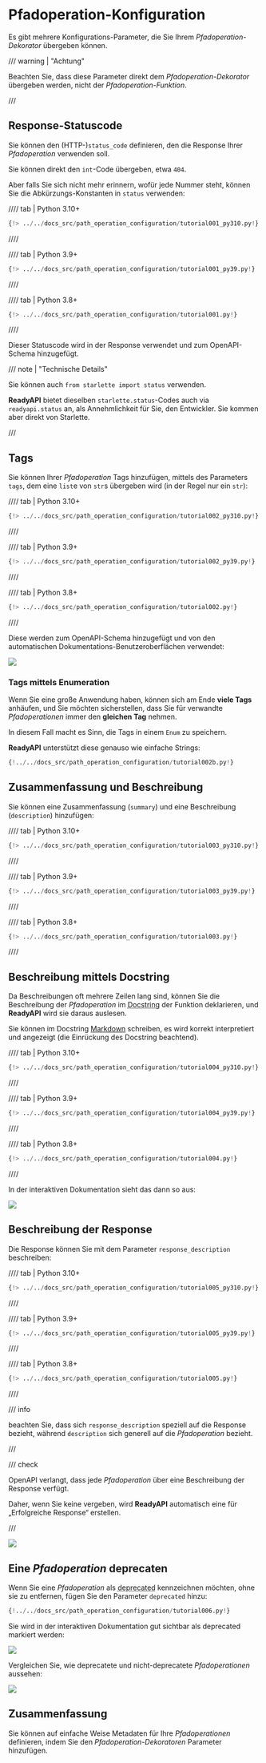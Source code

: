 # Pfadoperation-Konfiguration

Es gibt mehrere Konfigurations-Parameter, die Sie Ihrem _Pfadoperation-Dekorator_ übergeben können.

/// warning | "Achtung"

Beachten Sie, dass diese Parameter direkt dem _Pfadoperation-Dekorator_ übergeben werden, nicht der _Pfadoperation-Funktion_.

///

## Response-Statuscode

Sie können den (HTTP-)`status_code` definieren, den die Response Ihrer _Pfadoperation_ verwenden soll.

Sie können direkt den `int`-Code übergeben, etwa `404`.

Aber falls Sie sich nicht mehr erinnern, wofür jede Nummer steht, können Sie die Abkürzungs-Konstanten in `status` verwenden:

//// tab | Python 3.10+

```Python hl_lines="1  15"
{!> ../../docs_src/path_operation_configuration/tutorial001_py310.py!}
```

////

//// tab | Python 3.9+

```Python hl_lines="3  17"
{!> ../../docs_src/path_operation_configuration/tutorial001_py39.py!}
```

////

//// tab | Python 3.8+

```Python hl_lines="3  17"
{!> ../../docs_src/path_operation_configuration/tutorial001.py!}
```

////

Dieser Statuscode wird in der Response verwendet und zum OpenAPI-Schema hinzugefügt.

/// note | "Technische Details"

Sie können auch `from starlette import status` verwenden.

**ReadyAPI** bietet dieselben `starlette.status`-Codes auch via `readyapi.status` an, als Annehmlichkeit für Sie, den Entwickler. Sie kommen aber direkt von Starlette.

///

## Tags

Sie können Ihrer _Pfadoperation_ Tags hinzufügen, mittels des Parameters `tags`, dem eine `list`e von `str`s übergeben wird (in der Regel nur ein `str`):

//// tab | Python 3.10+

```Python hl_lines="15  20  25"
{!> ../../docs_src/path_operation_configuration/tutorial002_py310.py!}
```

////

//// tab | Python 3.9+

```Python hl_lines="17  22  27"
{!> ../../docs_src/path_operation_configuration/tutorial002_py39.py!}
```

////

//// tab | Python 3.8+

```Python hl_lines="17  22  27"
{!> ../../docs_src/path_operation_configuration/tutorial002.py!}
```

////

Diese werden zum OpenAPI-Schema hinzugefügt und von den automatischen Dokumentations-Benutzeroberflächen verwendet:

<img src="/img/tutorial/path-operation-configuration/image01.png">

### Tags mittels Enumeration

Wenn Sie eine große Anwendung haben, können sich am Ende **viele Tags** anhäufen, und Sie möchten sicherstellen, dass Sie für verwandte _Pfadoperationen_ immer den **gleichen Tag** nehmen.

In diesem Fall macht es Sinn, die Tags in einem `Enum` zu speichern.

**ReadyAPI** unterstützt diese genauso wie einfache Strings:

```Python hl_lines="1  8-10  13  18"
{!../../docs_src/path_operation_configuration/tutorial002b.py!}
```

## Zusammenfassung und Beschreibung

Sie können eine Zusammenfassung (`summary`) und eine Beschreibung (`description`) hinzufügen:

//// tab | Python 3.10+

```Python hl_lines="18-19"
{!> ../../docs_src/path_operation_configuration/tutorial003_py310.py!}
```

////

//// tab | Python 3.9+

```Python hl_lines="20-21"
{!> ../../docs_src/path_operation_configuration/tutorial003_py39.py!}
```

////

//// tab | Python 3.8+

```Python hl_lines="20-21"
{!> ../../docs_src/path_operation_configuration/tutorial003.py!}
```

////

## Beschreibung mittels Docstring

Da Beschreibungen oft mehrere Zeilen lang sind, können Sie die Beschreibung der _Pfadoperation_ im <abbr title="Ein mehrzeiliger String (keiner Variable zugewiesen) als erster Ausdruck in einer Funktion, wird für die Dokumentation derselben verwendet">Docstring</abbr> der Funktion deklarieren, und **ReadyAPI** wird sie daraus auslesen.

Sie können im Docstring <a href="https://en.wikipedia.org/wiki/Markdown" class="external-link" target="_blank">Markdown</a> schreiben, es wird korrekt interpretiert und angezeigt (die Einrückung des Docstring beachtend).

//// tab | Python 3.10+

```Python hl_lines="17-25"
{!> ../../docs_src/path_operation_configuration/tutorial004_py310.py!}
```

////

//// tab | Python 3.9+

```Python hl_lines="19-27"
{!> ../../docs_src/path_operation_configuration/tutorial004_py39.py!}
```

////

//// tab | Python 3.8+

```Python hl_lines="19-27"
{!> ../../docs_src/path_operation_configuration/tutorial004.py!}
```

////

In der interaktiven Dokumentation sieht das dann so aus:

<img src="/img/tutorial/path-operation-configuration/image02.png">

## Beschreibung der Response

Die Response können Sie mit dem Parameter `response_description` beschreiben:

//// tab | Python 3.10+

```Python hl_lines="19"
{!> ../../docs_src/path_operation_configuration/tutorial005_py310.py!}
```

////

//// tab | Python 3.9+

```Python hl_lines="21"
{!> ../../docs_src/path_operation_configuration/tutorial005_py39.py!}
```

////

//// tab | Python 3.8+

```Python hl_lines="21"
{!> ../../docs_src/path_operation_configuration/tutorial005.py!}
```

////

/// info

beachten Sie, dass sich `response_description` speziell auf die Response bezieht, während `description` sich generell auf die _Pfadoperation_ bezieht.

///

/// check

OpenAPI verlangt, dass jede _Pfadoperation_ über eine Beschreibung der Response verfügt.

Daher, wenn Sie keine vergeben, wird **ReadyAPI** automatisch eine für „Erfolgreiche Response“ erstellen.

///

<img src="/img/tutorial/path-operation-configuration/image03.png">

## Eine _Pfadoperation_ deprecaten

Wenn Sie eine _Pfadoperation_ als <abbr title="deprecated – obsolet, veraltet: Es soll nicht mehr verwendet werden">deprecated</abbr> kennzeichnen möchten, ohne sie zu entfernen, fügen Sie den Parameter `deprecated` hinzu:

```Python hl_lines="16"
{!../../docs_src/path_operation_configuration/tutorial006.py!}
```

Sie wird in der interaktiven Dokumentation gut sichtbar als deprecated markiert werden:

<img src="/img/tutorial/path-operation-configuration/image04.png">

Vergleichen Sie, wie deprecatete und nicht-deprecatete _Pfadoperationen_ aussehen:

<img src="/img/tutorial/path-operation-configuration/image05.png">

## Zusammenfassung

Sie können auf einfache Weise Metadaten für Ihre _Pfadoperationen_ definieren, indem Sie den _Pfadoperation-Dekoratoren_ Parameter hinzufügen.
